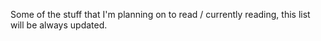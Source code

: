 Some of the stuff that I'm planning on to read / currently reading, this list will be always updated.